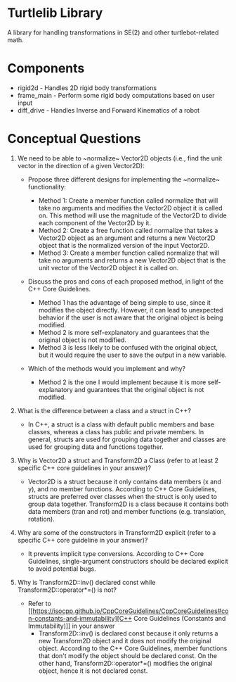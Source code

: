 # Turtlelib Library
A library for handling transformations in SE(2) and other turtlebot-related math.

# Components
- rigid2d - Handles 2D rigid body transformations
- frame_main - Perform some rigid body computations based on user input
- diff_drive - Handles Inverse and Forward Kinematics of a robot

# Conceptual Questions
1. We need to be able to ~normalize~ Vector2D objects (i.e., find the unit vector in the direction of a given Vector2D):
   - Propose three different designs for implementing the ~normalize~ functionality:
        * Method 1: Create a member function called normalize that will take no arguments and modifies the Vector2D object it is called on. This method will use the magnitude of the Vector2D to divide each component of the Vector2D by it.
        * Method 2: Create a free function called normalize that takes a Vector2D object as an argument and returns a new Vector2D object that is the normalized version of the input Vector2D.
        * Method 3: Create a member function called normalize that will take no arguments and returns a new Vector2D object that is the unit vector of the Vector2D object it is called on.

   - Discuss the pros and cons of each proposed method, in light of the C++ Core Guidelines.
        * Method 1 has the advantage of being simple to use, since it modifies the object directly.
        However, it can lead to unexpected behavior if the user is not aware that the original object is being modified.
        * Method 2 is more self-explanatory and guarantees that the original object is not modified.
        * Method 3 is less likely to be confused with the original object, but it would require the user to save the output in a new variable.

   - Which of the methods would you implement and why?
        * Method 2 is the one I would implement because it is more self-explanatory and guarantees that the original object is not modified.

2. What is the difference between a class and a struct in C++?
    * In C++, a struct is a class with default public members and base classes, whereas a class has public and private members. In general, structs are used for grouping data together and classes are used for grouping data and functions together.

3. Why is Vector2D a struct and Transform2D a Class (refer to at least 2 specific C++ core guidelines in your answer)?
    * Vector2D is a struct because it only contains data members (x and y), and no member functions. According to C++ Core Guidelines, structs are preferred over classes when the struct is only used to group data together. Transform2D is a class because it contains both data members (tran and rot) and member functions (e.g. translation, rotation).

4. Why are some of the constructors in Transform2D explicit (refer to a specific C++ core guideline in your answer)?
    * It prevents implicit type conversions. According to C++ Core Guidelines, single-argument constructors should be declared explicit to avoid potential bugs.

5. Why is Transform2D::inv() declared const while Transform2D::operator*=() is not?
   - Refer to [[https://isocpp.github.io/CppCoreGuidelines/CppCoreGuidelines#con-constants-and-immutability][C++ Core Guidelines (Constants and Immutability)]] in your answer
        * Transform2D::inv() is declared const because it only returns a new Transform2D object and it does not modify the original object. According to the C++ Core Guidelines, member functions that don't modify the object should be declared const. On the other hand, Transform2D::operator*=() modifies the original object, hence it is not declared const.
